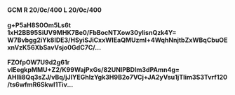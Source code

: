 #### GCM R 20/0c/400 L 20/0c/400
**g+P5aH8S0Om5Ls6t**<br/>**1xH2BB95SiUV9MHK7Be0/FbBocNTXow30ylisnQzk4Y=**<br/>**W7Bvbgg2iYk8IDE3/HSyiSJiCxxWIEaQMUzml+4WqhNnjtbZxWBqCbuOExnVzK56XbSavVsjo0GdC7C/...**<br/><br/>
**FZOfpOW7U9d2g61r**<br/>**vIEegkpMMU+Z2/K99WajPxGs/82UNIPBDlm3dPAmn4g=**<br/>**AHIli8Qq3sZJ/vBq/jJlYEGhIzYgk3H9B2o7VCj+JA2yVsu1jTIim3S3Tvrf120/ts6wfmR6Skwl1Tiv...**